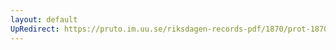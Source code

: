 ```yaml
---
layout: default
UpRedirect: https://pruto.im.uu.se/riksdagen-records-pdf/1870/prot-1870--ak--129/prot-1870--ak--129_009.pdf
---
```

